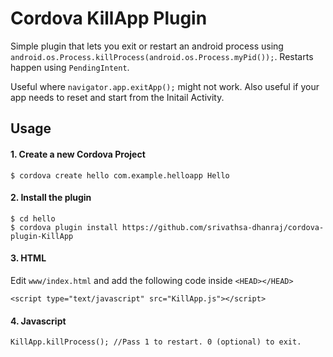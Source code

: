 # Cordova KillApp Plugin

Simple plugin that lets you exit or restart an android process using `android.os.Process.killProcess(android.os.Process.myPid());`. Restarts happen using `PendingIntent`.  

Useful where `navigator.app.exitApp();` might not work. Also useful if your app needs to reset and start from the Initail Activity. 

## Usage

#### 1. Create a new Cordova Project

    $ cordova create hello com.example.helloapp Hello
    
#### 2. Install the plugin

    $ cd hello
    $ cordova plugin install https://github.com/srivathsa-dhanraj/cordova-plugin-KillApp
	    

#### 3. HTML
Edit `www/index.html` and add the following code inside `<HEAD></HEAD>`

    <script type="text/javascript" src="KillApp.js"></script>
#### 4. Javascript
  
    KillApp.killProcess(); //Pass 1 to restart. 0 (optional) to exit.



